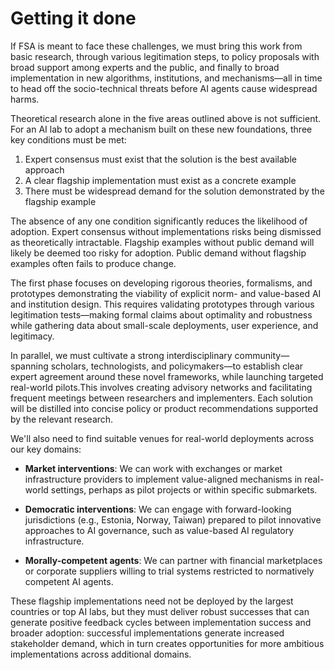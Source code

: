 # Getting it done

If FSA is meant to face these challenges, we must bring this work from basic research, through various legitimation steps, to policy proposals with broad support among experts and the public, and finally to broad implementation in new algorithms, institutions, and mechanisms—all in time to head off the socio-technical threats before AI agents cause widespread harms.

Theoretical research alone in the five areas outlined above is not sufficient. For an AI lab to adopt a mechanism built on these new foundations, three key conditions must be met:

1. Expert consensus must exist that the solution is the best available approach
2. A clear flagship implementation must exist as a concrete example
3. There must be widespread demand for the solution demonstrated by the flagship example

The absence of any one condition significantly reduces the likelihood of adoption. Expert consensus without implementations risks being dismissed as theoretically intractable. Flagship examples without public demand will likely be deemed too risky for adoption. Public demand without flagship examples often fails to produce change.

The first phase focuses on developing rigorous theories, formalisms, and prototypes demonstrating the viability of explicit norm- and value-based AI and institution design. This requires validating prototypes through various legitimation tests—making formal claims about optimality and robustness while gathering data about small-scale deployments, user experience, and legitimacy.

In parallel, we must cultivate a strong interdisciplinary community—spanning scholars, technologists, and policymakers—to establish clear expert agreement around these novel frameworks, while launching targeted real-world pilots.This involves creating advisory networks and facilitating frequent meetings between researchers and implementers. Each solution will be distilled into concise policy or product recommendations supported by the relevant research.

We'll also need to find suitable venues for real-world deployments across our key domains:

- **Market interventions**: We can work with exchanges or market infrastructure providers to implement value-aligned mechanisms in real-world settings, perhaps as pilot projects or within specific submarkets.

- **Democratic interventions**: We can engage with forward-looking jurisdictions (e.g., Estonia, Norway, Taiwan) prepared to pilot innovative approaches to AI governance, such as value-based AI regulatory infrastructure.

- **Morally-competent agents**: We can partner with financial marketplaces or corporate suppliers willing to trial systems restricted to normatively competent AI agents.

These flagship implementations need not be deployed by the largest countries or top AI labs, but they must deliver robust successes that can generate positive feedback cycles between implementation success and broader adoption: successful implementations generate increased stakeholder demand, which in turn creates opportunities for more ambitious implementations across additional domains.
